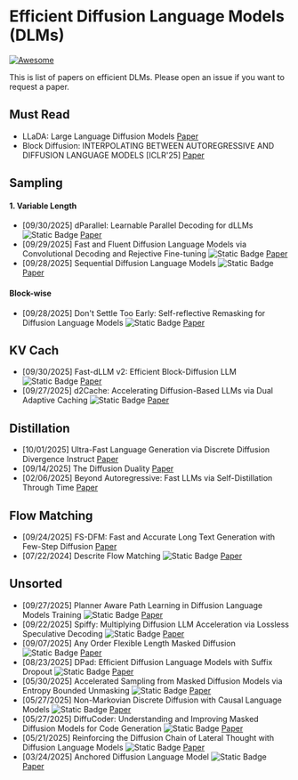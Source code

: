 # Efficient Diffusion Language Models (DLMs)

[![Awesome](https://awesome.re/badge.svg)](https://awesome.re)


This is list of papers on efficient DLMs. Please open an issue if you want to request a paper.


## Must Read
- LLaDA: Large Language Diffusion Models [Paper](https://arxiv.org/pdf/2502.09992)
- Block Diffusion: INTERPOLATING BETWEEN AUTOREGRESSIVE AND DIFFUSION LANGUAGE MODELS [ICLR'25] [Paper](https://arxiv.org/pdf/2503.09573)

## Sampling
#### 1. Variable Length
- [09/30/2025] dParallel: Learnable Parallel Decoding for dLLMs ![Static Badge](https://img.shields.io/badge/Nvidia-ArXiv-red)  [Paper](https://arxiv.org/pdf/2509.26488)
- [09/29/2025] Fast and Fluent Diffusion Language Models via Convolutional Decoding and Rejective Fine-tuning ![Static Badge](https://img.shields.io/badge/Neurips'25-red) [Paper](https://arxiv.org/pdf/2509.15188)
- [09/28/2025] Sequential Diffusion Language Models ![Static Badge](https://img.shields.io/badge/ArXiv-red) [Paper](https://www.alphaxiv.org/abs/2509.24007)

#### Block-wise
- [09/28/2025] Don't Settle Too Early: Self-reflective Remasking for Diffusion Language Models ![Static Badge](https://img.shields.io/badge/ArXiv-red) [Paper](https://www.arxiv.org/pdf/2509.23653)

  
## KV Cach
- [09/30/2025] Fast-dLLM v2: Efficient Block-Diffusion LLM ![Static Badge](https://img.shields.io/badge/Nvidia-ArXiv-red) [Paper](https://www.alphaxiv.org/abs/2509.26328)
- [09/27/2025] d2Cache: Accelerating Diffusion-Based LLMs via Dual Adaptive Caching ![Static Badge](https://img.shields.io/badge/ArXiv-red) [Paper](https://arxiv.org/pdf/2509.23094)


## Distillation
- [10/01/2025] Ultra-Fast Language Generation via Discrete Diffusion Divergence Instruct [Paper](https://www.alphaxiv.org/abs/2509.25035)
- [09/14/2025] The Diffusion Duality [Paper](https://arxiv.org/pdf/2506.10892)
- [02/06/2025] Beyond Autoregressive: Fast LLMs via Self-Distillation Through Time [Paper](https://arxiv.org/pdf/2410.21035)


## Flow Matching 
- [09/24/2025] FS-DFM: Fast and Accurate Long Text Generation with Few-Step Diffusion [Paper](https://arxiv.org/pdf/2509.20624v1)
- [07/22/2024] Descrite Flow Matching ![Static Badge](https://img.shields.io/badge/Neurips'24-red)  [Paper](https://proceedings.neurips.cc/paper_files/paper/2024/file/f0d629a734b56a642701bba7bc8bb3ed-Paper-Conference.pdf)

## Unsorted

- [09/27/2025] Planner Aware Path Learning in Diffusion Language Models Training ![Static Badge](https://img.shields.io/badge/ArXiv-red) [Paper]([https://arxiv.org/pdf/2509.23094](https://www.arxiv.org/pdf/2509.23405))
- [09/22/2025] Spiffy: Multiplying Diffusion LLM Acceleration via Lossless Speculative Decoding ![Static Badge](https://img.shields.io/badge/ArXiv-red) [Paper](https://arxiv.org/pdf/2509.18085)
- [09/07/2025] Any Order Flexible Length Masked Diffusion ![Static Badge](https://img.shields.io/badge/ArXiv-red) [Paper](https://arxiv.org/pdf/2509.01025?)
- [08/23/2025] DPad: Efficient Diffusion Language Models with Suffix Dropout ![Static Badge](https://img.shields.io/badge/ArXiv-red) [Paper](https://arxiv.org/pdf/2508.14148)
- [05/30/2025] Accelerated Sampling from Masked Diffusion Models via Entropy Bounded Unmasking ![Static Badge](https://img.shields.io/badge/Meta-ArXiv-red) [Paper](https://arxiv.org/pdf/2505.24857)
- [05/27/2025] Non-Markovian Discrete Diffusion with Causal Language Models ![Static Badge](https://img.shields.io/badge/Neurips'25-red) [Paper](https://arxiv.org/pdf/2502.09767)
- [05/27/2025] DiffuCoder: Understanding and Improving Masked Diffusion Models for Code Generation ![Static Badge](https://img.shields.io/badge/Meta-ArXiv-red) [Paper](https://www.arxiv.org/pdf/2506.20639)
- [05/21/2025] Reinforcing the Diffusion Chain of Lateral Thought with Diffusion Language Models ![Static Badge](https://img.shields.io/badge/Neurips'25-red) [Paper](https://arxiv.org/pdf/2505.10446)
- [03/24/2025] Anchored Diffusion Language Model ![Static Badge](https://img.shields.io/badge/Neurips'25-red) [Paper](https://arxiv.org/pdf/2505.18456)
